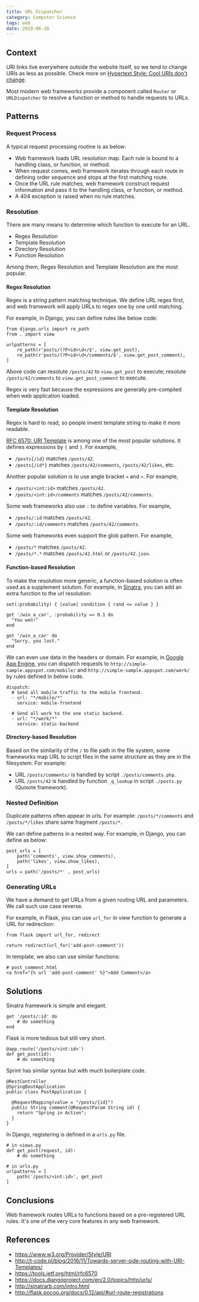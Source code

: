 ```yaml
---
title: URL Dispatcher
category: Computer Science
tags: web
date: 2018-06-28
---
```


## Context

URI links live everywhere outside the website itself, so we tend to change URIs as less as possible. Check more on [Hypertext Style: Cool URIs don't change](https://www.w3.org/Provider/Style/URI).

Most modern web frameworks provide a component called `Router` or `URLDispatcher` to resolve a function or method to handle requests to URLs.

## Patterns

### Request Process

A typical request processing routine is as below:

* Web framework loads URL resolution map. Each rule is bound to a handling class, or function, or method.
* When request comes, web framework iterates through each route in defining order sequence and stops at the first matching route.
* Once the URL rule matches, web framework construct request information and pass it to the handling class, or function, or method.
* A 404 exception is raised when no rule matches.

### Resolution

There are many means to determine which function to execute for an URL.

* Regex Resolution
* Template Resolution
* Directory Resolution
* Function Resolution

Among them, Regex Resolution and Template Resolution are the most popular.

#### Regex Resolution

Regex is a string pattern matching technique. We define URL regex first, and web framework will apply URLs to regex one by one until matching.

For example, in Django, you can define rules like below code:

```
from django.urls import re_path
from . import view

urlpatterns = [
    re_path(r'posts/(?P<id>\d+/$', view.get_post),
    re_path(r'posts/(?P<id>\d+/comments/$', view.get_post_comment),
]
```

Above code can resolute `/posts/42` to `view.get_post` to execute; resolute `/posts/42/comments` to `view.get_post_comment` to execute.

Regex is very fast because the expressions are generally pre-compiled when web application loaded.

#### Template Resolution

Regex is hard to read, so people invent template string to make it more readable.

[RFC 6570: URI Template](https://tools.ietf.org/html/rfc6570) is among one of the most popular solutions. It defines expressions by `{` and `}`. For example,

* `/posts{/id}` matches `/posts/42`.
* `/posts{/id*}` matches `/posts/42/comments`, `/posts/42/likes`, etc.

Another popular solution is to use angle bracket `<` and `>`. For example,

* `/posts/<int:id>` matches `/posts/42`.
* `/posts/<int:id>/comments` matches `/posts/42/comments`.

Some web frameworks also use `:`  to define variables. For example,

* `/posts/:id` matches `/posts/42`.
* `/posts/:id/comments` matches `/posts/42/comments`.

Some web frameworks even support the glob pattern. For example,

* `/posts/*` matches `/posts/42`.
* `/posts/*.*` matches `/posts/42.html` or `/posts/42.json`.

#### Function-based Resolution

To make the resolution more generic, a function-based solution is often used as a supplement solution. For example, in [Sinatra](http://sinatrarb.com/intro.html), you can add an extra function to the url resolution:

```
set(:probability) { |value| condition { rand <= value } }

get '/win_a_car', :probability => 0.1 do
  "You won!"
end

get '/win_a_car' do
  "Sorry, you lost."
end
```

We can even use data in the headers or domain. For example, in [Google App Engine](https://cloud.google.com/appengine/docs/standard/java/how-requests-are-routed), you can dispatch requests to `http://simple-sample.appspot.com/mobile/` and `http://simple-sample.appspot.com/work/` by rules defined in below code.

```
dispatch:
  # Send all mobile traffic to the mobile frontend.
  - url: "*/mobile/*"
    service: mobile-frontend

  # Send all work to the one static backend.
  - url: "*/work/*"
    service: static-backend
```

#### Directory-based Resolution

Based on the similarity of the `/` to file path in the file system, some frameworks map URL to script files in the same structure as they are in the filesystem. For example:

* URL `/posts/comments/` is handled by script `./posts/comments.php`.
* URL `/posts/42` is handled by function `_q_lookup` in script `./posts.py` (Quixote framework).

### Nested Definition

Duplicate patterns often appear in urls. For example: `/posts/*/comments` and `/posts/*/likes` share same fragment `/posts/*`.

We can define patterns in a nested way. For example, in Django, you can define as below:

```
post_urls = [
    path('comments', view.show_comments),
    path('likes', view.show_likes),
]
urls = path('/posts/*' , post_urls)
```

### Generating URLs

We have a demand to get URLs from a given routing URL and parameters. We call such use case reverse.

For example, in Flask, you can use `url_for` in view function to generate a URL for redirection:

```
from flask import url_for, redirect

return redirect(url_for('add-post-comment'))
```

In template, we also can use similar functions:

```
# post_comment.html
<a href="{% url 'add-post-comment' %}">Add Comment</a>
```
## Solutions

Sinatra framework is simple and elegant.

```
get '/posts/:id' do
    # do something
end
```

Flask is more tedious but still very short.

```
@app.route('/posts/<int:id>')
def get_post(id):
    # do something
```

Sprint has similar syntax but with much boilerplate code.

```
@RestController
@SpringBootApplication
public class PostApplication {

  @RequestMapping(value = "/posts/{id}")
  public String comment(@RequestParam String id) {
    return "Spring in Action";
  }
}
```

In Django, registering is defined in a `urls.py` file.

```
# in views.py
def get_post(request, id):
    # do something

# in urls.py
urlpatterns = [
    path('/posts/<int:id>', get_post
]
```

## Conclusions

Web framework routes URLs to functions based on a pre-registered URL rules. It's one of the very core features in any web framework.

## References

* https://www.w3.org/Provider/Style/URI
* http://t-code.pl/blog/2016/11/Towards-server-side-routing-with-URI-Templates/
* https://tools.ietf.org/html/rfc6570
* https://docs.djangoproject.com/en/2.0/topics/http/urls/
* http://sinatrarb.com/intro.html
* http://flask.pocoo.org/docs/0.12/api/#url-route-registrations
